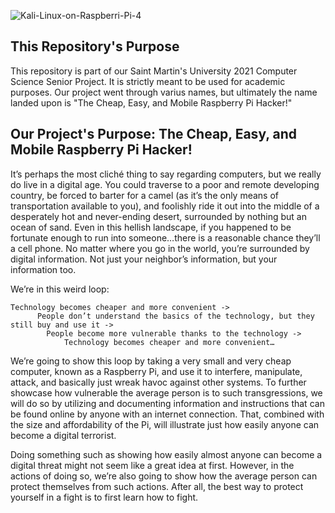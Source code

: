 ![Kali-Linux-on-Raspberri-Pi-4](https://user-images.githubusercontent.com/54961082/115456059-97b20900-a1d7-11eb-9788-847fb2931ae5.png)
## This Repository's Purpose
This repository is part of our Saint Martin's University 2021 Computer Science Senior Project. It is strictly meant to be used for academic purposes. Our project went through varius names, but ultimately the name landed upon is "The Cheap, Easy, and Mobile Raspberry Pi Hacker!"

## Our Project's Purpose: The Cheap, Easy, and Mobile Raspberry Pi Hacker!

It’s perhaps the most cliché thing to say regarding computers, but we really do live in a digital age. You could traverse to a poor and remote developing country, be forced to barter for a camel (as it’s the only means of transportation available to you), and foolishly ride it out into the middle of a desperately hot and never-ending desert, surrounded by nothing but an ocean of sand. Even in this hellish landscape, if you happened to be fortunate enough to run into someone…there is a reasonable chance they’ll a cell phone. No matter where you go in the world, you’re surrounded by digital information. Not just your neighbor’s information, but your information too. 

We’re in this weird loop:

	Technology becomes cheaper and more convenient ->
		  People don’t understand the basics of the technology, but they still buy and use it ->	  
			People become more vulnerable thanks to the technology ->	  
				Technology becomes cheaper and more convenient…
		
We’re going to show this loop by taking a very small and very cheap computer, known as a Raspberry Pi, and use it to interfere, manipulate, attack, and basically just wreak havoc against other systems. To further showcase how vulnerable the average person is to such transgressions, we will do so by utilizing and documenting information and instructions that can be found online by anyone with an internet connection. That, combined with the size and affordability of the Pi, will illustrate just how easily anyone can become a digital terrorist.

Doing something such as showing how easily almost anyone can become a digital threat might not seem like a great idea at first. However, in the actions of doing so, we’re also going to show how the average person can protect themselves from such actions. After all, the best way to protect yourself in a fight is to first learn how to fight. 
